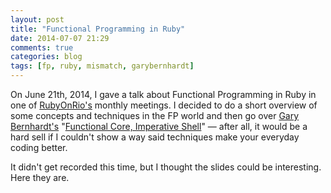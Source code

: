 ```yaml
---
layout: post
title: "Functional Programming in Ruby"
date: 2014-07-07 21:29
comments: true
categories: blog
tags: [fp, ruby, mismatch, garybernhardt]
---
```


On June 21th, 2014, I gave a talk about Functional Programming in Ruby in one of [RubyOnRio's][rubyonrio] monthly meetings. I decided to do a short overview of some concepts and techniques in the FP world and then go over [Gary Bernhardt's][garyb] "[Functional Core, Imperative Shell][funcoreimpshell]" &mdash; after all, it would be a hard sell if I couldn't show a way said techniques make your everyday coding better.

It didn't get recorded this time, but I thought the slides could be interesting. Here they are.

<script async class="speakerdeck-embed" data-id="77fedf60ddbf0131b761266a7d836638" data-ratio="1.34031413612565" src="https://speakerdeck.com/assets/embed.js"></script>

[rubyonrio]: http://rubyonrio.org
[garyb]: https://twitter.com/garybernhardt
[funcoreimpshell]: https://www.destroyallsoftware.com/screencasts/catalog/functional-core-imperative-shell
